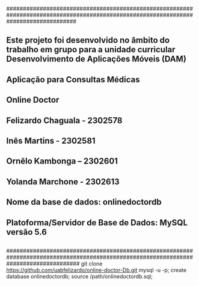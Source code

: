 #####################################################################################################################################
## Este projeto foi desenvolvido no âmbito do trabalho em grupo para a unidade curricular Desenvolvimento de Aplicações Móveis (DAM)
##			 				
##                              Aplicação para Consultas Médicas 											
##                                     Online Doctor
##                              Felizardo Chaguala - 2302578 
##                                 Inês Martins - 2302581 
##                                Ornêlo Kambonga – 2302601 
##                               Yolanda Marchone - 2302613 
##
## Nome da base de dados: onlinedoctordb
## Platoforma/Servidor de Base de Dados: MySQL versão 5.6
##
######################################################################################################################################
git clone https://github.com/uabfelizardo/online-doctor-Db.git
mysql -u<username> -p<password>;
create database onlinedoctordb;
source  /path/onlinedoctordb.sql;


